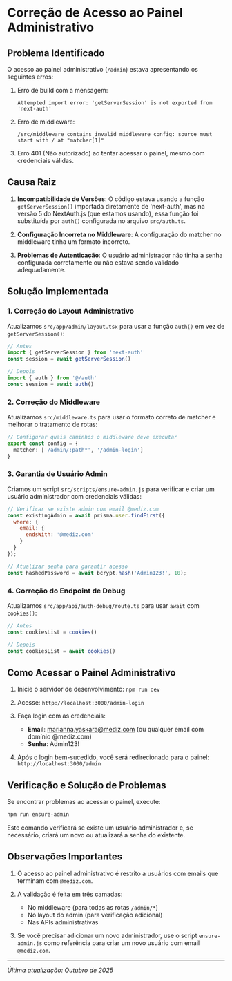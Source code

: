 # Correção de Acesso ao Painel Administrativo

## Problema Identificado

O acesso ao painel administrativo (`/admin`) estava apresentando os seguintes erros:

1. Erro de build com a mensagem: 
   ```
   Attempted import error: 'getServerSession' is not exported from 'next-auth'
   ```

2. Erro de middleware:
   ```
   /src/middleware contains invalid middleware config: source must start with / at "matcher[1]"
   ```

3. Erro 401 (Não autorizado) ao tentar acessar o painel, mesmo com credenciais válidas.

## Causa Raiz

1. **Incompatibilidade de Versões**: O código estava usando a função `getServerSession()` importada diretamente de 'next-auth', mas na versão 5 do NextAuth.js (que estamos usando), essa função foi substituída por `auth()` configurada no arquivo `src/auth.ts`.

2. **Configuração Incorreta no Middleware**: A configuração do matcher no middleware tinha um formato incorreto.

3. **Problemas de Autenticação**: O usuário administrador não tinha a senha configurada corretamente ou não estava sendo validado adequadamente.

## Solução Implementada

### 1. Correção do Layout Administrativo

Atualizamos `src/app/admin/layout.tsx` para usar a função `auth()` em vez de `getServerSession()`:

```typescript
// Antes
import { getServerSession } from 'next-auth'
const session = await getServerSession()

// Depois
import { auth } from '@/auth'
const session = await auth()
```

### 2. Correção do Middleware

Atualizamos `src/middleware.ts` para usar o formato correto de matcher e melhorar o tratamento de rotas:

```typescript
// Configurar quais caminhos o middleware deve executar
export const config = {
  matcher: ['/admin/:path*', '/admin-login']
}
```

### 3. Garantia de Usuário Admin

Criamos um script `src/scripts/ensure-admin.js` para verificar e criar um usuário administrador com credenciais válidas:

```javascript
// Verificar se existe admin com email @mediz.com
const existingAdmin = await prisma.user.findFirst({
  where: {
    email: {
      endsWith: '@mediz.com'
    }
  }
});

// Atualizar senha para garantir acesso
const hashedPassword = await bcrypt.hash('Admin123!', 10);
```

### 4. Correção do Endpoint de Debug

Atualizamos `src/app/api/auth-debug/route.ts` para usar `await` com `cookies()`:

```typescript
// Antes
const cookiesList = cookies()

// Depois
const cookiesList = await cookies()
```

## Como Acessar o Painel Administrativo

1. Inicie o servidor de desenvolvimento: `npm run dev`

2. Acesse: `http://localhost:3000/admin-login`

3. Faça login com as credenciais:
   - **Email**: marianna.yaskara@mediz.com (ou qualquer email com domínio @mediz.com)
   - **Senha**: Admin123!

4. Após o login bem-sucedido, você será redirecionado para o painel: `http://localhost:3000/admin`

## Verificação e Solução de Problemas

Se encontrar problemas ao acessar o painel, execute:

```bash
npm run ensure-admin
```

Este comando verificará se existe um usuário administrador e, se necessário, criará um novo ou atualizará a senha do existente.

## Observações Importantes

1. O acesso ao painel administrativo é restrito a usuários com emails que terminam com `@mediz.com`.

2. A validação é feita em três camadas:
   - No middleware (para todas as rotas `/admin/*`)
   - No layout do admin (para verificação adicional)
   - Nas APIs administrativas

3. Se você precisar adicionar um novo administrador, use o script `ensure-admin.js` como referência para criar um novo usuário com email `@mediz.com`.

---

*Última atualização: Outubro de 2025*